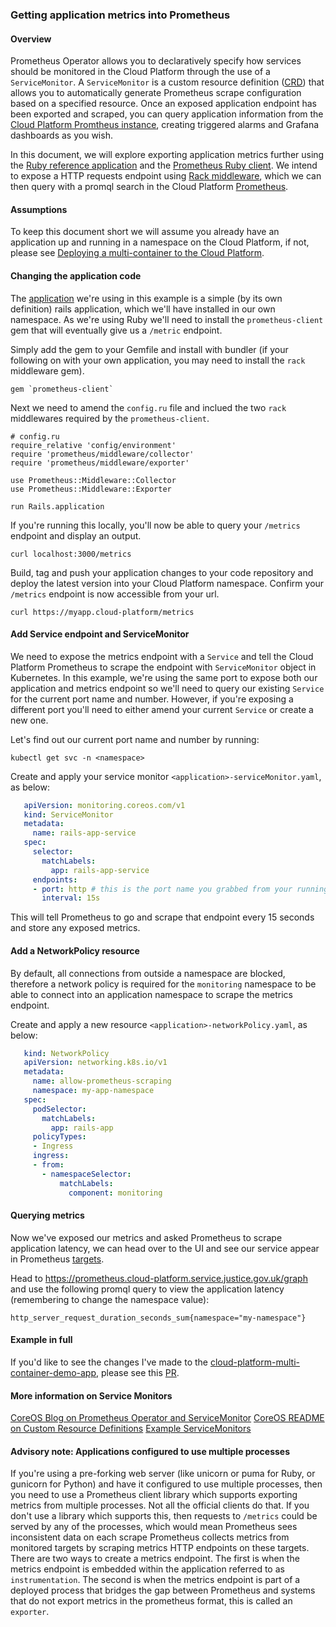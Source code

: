 ### Getting application metrics into Prometheus

#### Overview
Prometheus Operator allows you to declaratively specify how services should be monitored in the Cloud Platform through the use of a `ServiceMonitor`. A `ServiceMonitor` is a custom resource definition ([CRD](https://kubernetes.io/docs/tasks/access-kubernetes-api/custom-resources/custom-resource-definitions/)) that allows you to automatically generate Prometheus scrape configuration based on a specified resource. Once an exposed application endpoint has been exported and scraped, you can query application information from the [Cloud Platform Promtheus instance](https://prometheus.service.justice.gov.uk), creating triggered alarms and Grafana dashboards as you wish.

In this document, we will explore exporting application metrics further using the [Ruby reference application](https://github.com/ministryofjustice/cloud-platform-multi-container-demo-app) and the [Prometheus Ruby client](https://github.com/prometheus/client_ruby). We intend to expose a HTTP requests endpoint using [Rack middleware](http://rack.github.io/), which we can then query with a promql search in the Cloud Platform [Prometheus](https://prometheus.cloud-platform.service.justice.gov.uk).

#### Assumptions
To keep this document short we will assume you already have an application up and running in a namespace on the Cloud Platform, if not, please see [Deploying a multi-container to the Cloud Platform](https://user-guide.cloud-platform.service.justice.gov.uk/tasks.html#deploying-a-multi-container-application-to-the-cloud-platform).

#### Changing the application code
The [application](https://github.com/ministryofjustice/cloud-platform-multi-container-demo-app) we're using in this example is a simple (by its own definition) rails application, which we'll have installed in our own namespace. As we're using Ruby we'll need to install the `prometheus-client `gem that will eventually give us a `/metric` endpoint. 

Simply add the gem to your Gemfile and install with bundler (if your following on with your own application, you may need to install the `rack` middleware gem). 
```
gem `prometheus-client`
```

Next we need to amend the `config.ru` file and inclued the two `rack` middlewares required by the `prometheus-client`. 
```
# config.ru
require_relative 'config/environment'
require 'prometheus/middleware/collector'
require 'prometheus/middleware/exporter'

use Prometheus::Middleware::Collector
use Prometheus::Middleware::Exporter

run Rails.application
```

If you're running this locally, you'll now be able to query your `/metrics` endpoint and display an output. 
```
curl localhost:3000/metrics
```

Build, tag and push your application changes to your code repository and deploy the latest version into your Cloud Platform namespace. Confirm your `/metrics` endpoint is now accessible from your url. 
```
curl https://myapp.cloud-platform/metrics
```

#### Add Service endpoint and ServiceMonitor

We need to expose the metrics endpoint with a `Service` and tell the Cloud Platform Prometheus to scrape the endpoint with `ServiceMonitor` object in Kubernetes. In this example, we're using the same port to expose both our application and metrics endpoint so we'll need to query our existing `Service` for the current port name and number. However, if you're exposing a different port you'll need to either amend your current `Service` or create a new one. 

Let's find out our current port name and number by running:
```
kubectl get svc -n <namespace>
```

Create and apply your service monitor `<application>-serviceMonitor.yaml`, as below:

```yaml
   apiVersion: monitoring.coreos.com/v1
   kind: ServiceMonitor
   metadata:
     name: rails-app-service
   spec:
     selector:
       matchLabels:
         app: rails-app-service
     endpoints:
     - port: http # this is the port name you grabbed from your running service
       interval: 15s
   ```

This will tell Prometheus to go and scrape that endpoint every 15 seconds and store any exposed metrics.

#### Add a NetworkPolicy resource
 
By default, all connections from outside a namespace are blocked, therefore a network policy is required for the `monitoring` namespace to be able to connect into an application namespace to scrape the metrics endpoint.

Create and apply a new resource `<application>-networkPolicy.yaml`, as below:

```yaml
   kind: NetworkPolicy
   apiVersion: networking.k8s.io/v1
   metadata:
     name: allow-prometheus-scraping
     namespace: my-app-namespace
   spec:
     podSelector:
       matchLabels:
         app: rails-app
     policyTypes:                                                                                                                                                         
     - Ingress
     ingress:
     - from:
       - namespaceSelector:
           matchLabels:
             component: monitoring
   ```

#### Querying metrics

Now we've exposed our metrics and asked Prometheus to scrape application latency, we can head over to the UI and see our service appear in Prometheus [targets](https://prometheus.cloud-platform.service.justice.gov.uk/targets).

Head to https://prometheus.cloud-platform.service.justice.gov.uk/graph and use the following promql query to view the application latency (remembering to change the namespace value):
```
http_server_request_duration_seconds_sum{namespace="my-namespace"}
```

#### Example in full
If you'd like to see the changes I've made to the [cloud-platform-multi-container-demo-app](https://github.com/ministryofjustice/cloud-platform-multi-container-demo-app), please see this [PR](https://github.com/ministryofjustice/cloud-platform-multi-container-demo-app/pull/7).


#### More information on Service Monitors

[CoreOS Blog on Prometheus Operator and ServiceMonitor](https://coreos.com/blog/the-prometheus-operator.html)
[CoreOS README on Custom Resource Definitions](https://github.com/coreos/prometheus-operator#customresourcedefinitions)
[Example ServiceMonitors](https://coreos.com/operators/prometheus/docs/latest/user-guides/running-exporters.html)

#### Advisory note: Applications configured to use multiple processes

If you're using a pre-forking web server (like unicorn or puma for Ruby, or gunicorn for Python) and have it configured to use multiple processes, then you need to use a Prometheus client library which supports exporting metrics from multiple processes. Not all the official clients do that. If you don't use a library which supports this, then requests to `/metrics` could be served by any of the processes, which would mean Prometheus sees inconsistent data on each scrape
Prometheus collects metrics from monitored targets by scraping metrics HTTP endpoints on these targets. There are two ways to create a metrics endpoint. The first is when the metrics endpoint is embedded within the application referred to as `instrumentation`. The second is when the metrics endpoint is part of a deployed process that bridges the gap between Prometheus and systems that do not export metrics in the prometheus format, this is called an `exporter`.

